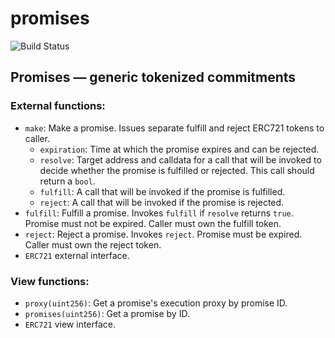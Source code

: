 # promises

![Build Status](https://github.com/horsefacts/promises/actions/workflows/.github/workflows/test.yml/badge.svg?branch=main)

## Promises — generic tokenized commitments

### External functions:

- `make`: Make a promise. Issues separate fulfill and reject ERC721 tokens to caller.
  - `expiration`: Time at which the promise expires and can be rejected.
  - `resolve`: Target address and calldata for a call that will be invoked to decide whether the promise is fulfilled or rejected. This call should return a `bool`.
  - `fulfill`: A call that will be invoked if the promise is fulfilled.
  - `reject`: A call that will be invoked if the promise is rejected.
- `fulfill`: Fulfill a promise. Invokes `fulfill` if `resolve` returns `true`. Promise must not be expired. Caller must own the fulfill token.
- `reject`: Reject a promise. Invokes `reject`. Promise must be expired. Caller must own the reject token.
- `ERC721` external interface.

### View functions:

- `proxy(uint256)`: Get a promise's execution proxy by promise ID.
- `promises(uint256)`: Get a promise by ID.
- `ERC721` view interface.
